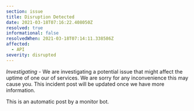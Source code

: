 ```yaml
---
section: issue
title: Disruption Detected
date: 2021-03-18T07:16:22.408050Z
resolved: true
informational: false
resolvedWhen: 2021-03-18T07:14:11.338586Z
affected:
  - API
severity: disrupted
---
```

*Investigating* - We are investigating a potential issue that might affect the uptime of one our of services. We are sorry for any inconvenience this may cause you. This incident post will be updated once we have more information.

This is an automatic post by a monitor bot.
        